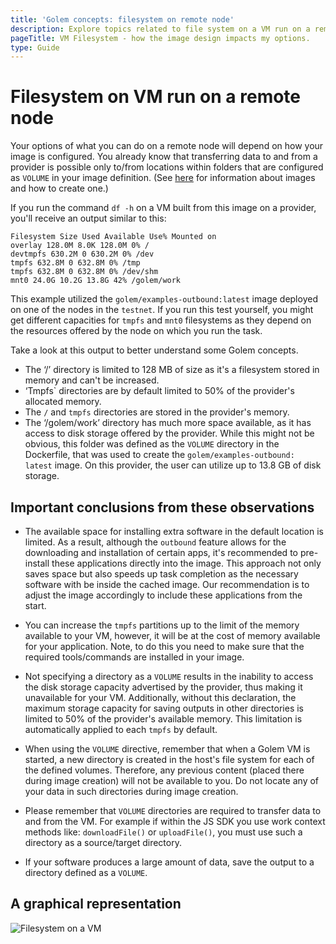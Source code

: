 ```yaml
---
title: 'Golem concepts: filesystem on remote node'
description: Explore topics related to file system on a VM run on a remote node to better design your custom image.
pageTitle: VM Filesystem - how the image design impacts my options.
type: Guide
---
```


# Filesystem on VM run on a remote node

Your options of what you can do on a remote node will depend on how your image is configured. You already know that transferring data to and from a provider is possible only to/from locations within folders that are configured as `VOLUME` in your image definition. (See [here](/docs/creators/javascript/guides/golem-images) for information about images and how to create one.)

If you run the command `df -h` on a VM built from this image on a provider, you'll receive an output similar to this:

```
Filesystem Size Used Available Use% Mounted on
overlay 128.0M 8.0K 128.0M 0% /
devtmpfs 630.2M 0 630.2M 0% /dev
tmpfs 632.8M 0 632.8M 0% /tmp
tmpfs 632.8M 0 632.8M 0% /dev/shm
mnt0 24.0G 10.2G 13.8G 42% /golem/work
```

This example utilized the `golem/examples-outbound:latest` image deployed on one of the nodes in the `testnet`. If you run this test yourself, you might get different capacities for `tmpfs` and `mnt0` filesystems as they depend on the resources offered by the node on which you run the task.

Take a look at this output to better understand some Golem concepts.

- The ‘/’ directory is limited to 128 MB of size as it's a filesystem stored in memory and can't be increased.
- ‘Tmpfs` directories are by default limited to 50% of the provider's allocated memory.
- The `/` and `tmpfs` directories are stored in the provider's memory.
- The ‘/golem/work’ directory has much more space available, as it has access to disk storage offered by the provider. While this might not be obvious, this folder was defined as the `VOLUME` directory in the Dockerfile, that was used to create the `golem/examples-outbound: latest` image. On this provider, the user can utilize up to 13.8 GB of disk storage.

## Important conclusions from these observations

- The available space for installing extra software in the default location is limited. As a result, although the `outbound` feature allows for the downloading and installation of certain apps, it's recommended to pre-install these applications directly into the image. This approach not only saves space but also speeds up task completion as the necessary software with be inside the cached image. Our recommendation is to adjust the image accordingly to include these applications from the start.

- You can increase the `tmpfs` partitions up to the limit of the memory available to your VM, however, it will be at the cost of memory available for your application. Note, to do this you need to make sure that the required tools/commands are installed in your image.

- Not specifying a directory as a `VOLUME` results in the inability to access the disk storage capacity advertised by the provider, thus making it unavailable for your VM. Additionally, without this declaration, the maximum storage capacity for saving outputs in other directories is limited to 50% of the provider's available memory. This limitation is automatically applied to each `tmpfs` by default.

- When using the `VOLUME` directive, remember that when a Golem VM is started, a new directory is created in the host's file system for each of the defined volumes. Therefore, any previous content (placed there during image creation) will not be available to you. Do not locate any of your data in such directories during image creation.

- Please remember that `VOLUME` directories are required to transfer data to and from the VM. For example if within the JS SDK you use work context methods like: `downloadFile()` or `uploadFile()`, you must use such a directory as a source/target directory.

- If your software produces a large amount of data, save the output to a directory defined as a `VOLUME`.

## A graphical representation

![Filesystem on a VM](/requestor-vm-comms.jpg)

